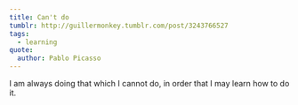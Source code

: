```yaml
---
title: Can't do
tumblr: http://guillermonkey.tumblr.com/post/3243766527
tags:
  - learning
quote:
  author: Pablo Picasso
---
```


I am always doing that which I cannot do, in order that I may learn how to do it.
